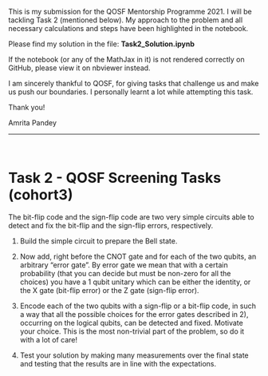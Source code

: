 This is my submission for the QOSF Mentorship Programme 2021. I will be tackling Task 2 (mentioned below). My approach to the problem and all necessary calculations and steps have been highlighted in the notebook. 

Please find my solution in the file:  **Task2_Solution.ipynb**

If the notebook (or any of the MathJax in it) is not rendered correctly on GitHub, please view it on nbviewer instead.

I am sincerely thankful to QOSF, for giving tasks that challenge us and make us push our boundaries. I personally learnt a lot while attempting this task.

Thank you!

Amrita Pandey

<hr> <br>

# Task 2 - QOSF Screening Tasks (cohort3)

The bit-flip code and the sign-flip code are two very simple circuits able to detect and fix the bit-flip and the sign-flip errors, respectively.

1.	Build the simple circuit to prepare the Bell state.

2.	Now add, right before the CNOT gate and for each of the two qubits, an arbitrary “error gate”. By error gate we mean that with a certain probability (that you can decide but   must be non-zero for all the choices) you have a 1 qubit unitary which can be either the identity, or the X gate (bit-flip error) or the Z gate (sign-flip error).

3.	Encode each of the two qubits with a sign-flip or a bit-flip code, in such a way that all the possible choices for the error gates described in 2), occurring on the logical qubits, can be detected and fixed. Motivate your choice. This is the most non-trivial part of the problem, so do it with a lot of care!

4.	Test your solution by making many measurements over the final state and testing that the results are in line with the expectations.

<br>
